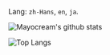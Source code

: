 Lang: `zh-Hans`, `en`, `ja`.

![Mayocream's github stats](https://github-readme-stats.vercel.app/api?username=mayocream&count_private=true&show_icons=true&theme=dracula)


![Top Langs](https://github-readme-stats.vercel.app/api/top-langs/?username=mayocream&layout=compact&hide=html,css,scss&langs_count=10)
